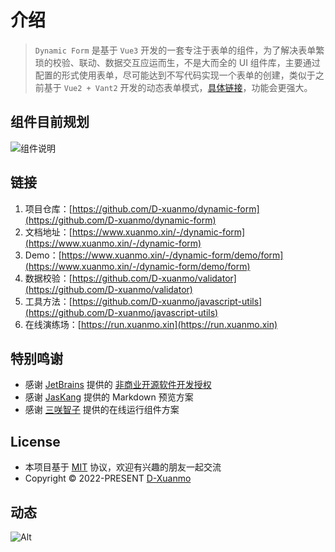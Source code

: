 # 介绍

> `Dynamic Form` 是基于 `Vue3` 开发的一套专注于表单的组件，为了解决表单繁琐的校验、联动、数据交互应运而生，不是大而全的 UI 组件库，主要通过配置的形式使用表单，尽可能达到不写代码实现一个表单的创建，类似于之前基于 `Vue2 + Vant2` 开发的动态表单模式，[具体链接](https://github.com/D-xuanmo/v-form)，功能会更强大。

## 组件目前规划

![组件说明](https://uoo.ink/FMindMapping)

## 链接

1. 项目仓库：[https://github.com/D-xuanmo/dynamic-form](https://github.com/D-xuanmo/dynamic-form)
2. 文档地址：[https://www.xuanmo.xin/-/dynamic-form](https://www.xuanmo.xin/-/dynamic-form)
3. Demo：[https://www.xuanmo.xin/-/dynamic-form/demo/form](https://www.xuanmo.xin/-/dynamic-form/demo/form)
4. 数据校验：[https://github.com/D-xuanmo/validator](https://github.com/D-xuanmo/validator)
5. 工具方法：[https://github.com/D-xuanmo/javascript-utils](https://github.com/D-xuanmo/javascript-utils)
6. 在线演练场：[https://run.xuanmo.xin](https://run.xuanmo.xin)

## 特别鸣谢

- 感谢 [JetBrains](https://www.jetbrains.com/) 提供的 [非商业开源软件开发授权](https://www.jetbrains.com/shop/eform/opensource)
- 感谢 [JasKang](https://github.com/JasKang/vite-plugin-markdown-preview) 提供的 Markdown 预览方案
- 感谢 [三咲智子](https://github.com/element-plus/element-plus-playground) 提供的在线运行组件方案

## License

- 本项目基于 [MIT](https://github.com/D-xuanmo/dynamic-form/blob/develop/LICENSE) 协议，欢迎有兴趣的朋友一起交流
- Copyright © 2022-PRESENT [D-Xuanmo](https://github.com/D-xuanmo)

## 动态

![Alt](https://repobeats.axiom.co/api/embed/6748b43f3a850bbfb9fa62bca5a734b06a9a2cf0.svg 'Repobeats analytics image')
